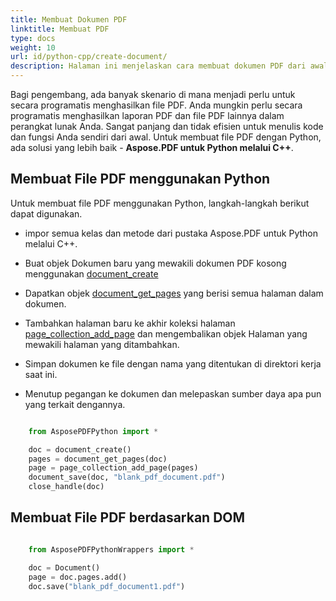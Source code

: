 ```yaml
---
title: Membuat Dokumen PDF
linktitle: Membuat PDF
type: docs
weight: 10
url: id/python-cpp/create-document/
description: Halaman ini menjelaskan cara membuat dokumen PDF dari awal menggunakan Aspose.PDF untuk Python melalui pustaka C++.
---
```


Bagi pengembang, ada banyak skenario di mana menjadi perlu untuk secara programatis menghasilkan file PDF. Anda mungkin perlu secara programatis menghasilkan laporan PDF dan file PDF lainnya dalam perangkat lunak Anda. Sangat panjang dan tidak efisien untuk menulis kode dan fungsi Anda sendiri dari awal. Untuk membuat file PDF dengan Python, ada solusi yang lebih baik - **Aspose.PDF untuk Python melalui C++**.

## Membuat File PDF menggunakan Python

Untuk membuat file PDF menggunakan Python, langkah-langkah berikut dapat digunakan.

* impor semua kelas dan metode dari pustaka Aspose.PDF untuk Python melalui C++.
* Buat objek Dokumen baru yang mewakili dokumen PDF kosong menggunakan [document_create](https://reference.aspose.com/pdf/python-cpp/core/document_create/)

* Dapatkan objek [document_get_pages](https://reference.aspose.com/pdf/python-cpp/core/document_get_pages/) yang berisi semua halaman dalam dokumen.
* Tambahkan halaman baru ke akhir koleksi halaman [page_collection_add_page](https://reference.aspose.com/pdf/python-cpp/core/page_collection_add_page/) dan mengembalikan objek Halaman yang mewakili halaman yang ditambahkan.
* Simpan dokumen ke file dengan nama yang ditentukan di direktori kerja saat ini.
* Menutup pegangan ke dokumen dan melepaskan sumber daya apa pun yang terkait dengannya.

```python

    from AsposePDFPython import *

    doc = document_create()
    pages = document_get_pages(doc)
    page = page_collection_add_page(pages)
    document_save(doc, "blank_pdf_document.pdf")
    close_handle(doc)
```


## Membuat File PDF berdasarkan DOM

```python

    from AsposePDFPythonWrappers import *

    doc = Document()
    page = doc.pages.add()
    doc.save("blank_pdf_document1.pdf")
```